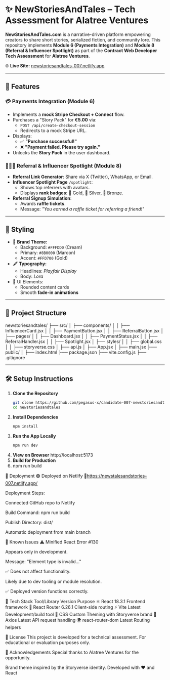 # ✨ NewStoriesAndTales – Tech Assessment for Alatree Ventures

**NewStoriesAndTales.com** is a narrative-driven platform empowering creators to share short stories, serialized fiction, and community lore. This repository implements **Module 6 (Payments Integration)** and **Module 8 (Referral & Influencer Spotlight)** as part of the **Contract Web Developer Tech Assessment** for **Alatree Ventures**.

🌐 **Live Site:** [newstoriesandtales-007.netlify.app](https://newstoriesandtales-007.netlify.app)

---

## 🚀 Features

### 💳 Payments Integration (Module 6)
- Implements a **mock Stripe Checkout + Connect** flow.
- Purchases a "Story Pack" for **€5.00** via:
  - `POST /api/create-checkout-session`
  - Redirects to a mock Stripe URL.
- Displays:
  - ✅ **"Purchase successful!"**
  - ❌ **"Payment failed. Please try again."**
- Unlocks the **Story Pack** in the user dashboard.

### 🧑‍🤝‍🧑 Referral & Influencer Spotlight (Module 8)
- **Referral Link Generator**: Share via X (Twitter), WhatsApp, or Email.
- **Influencer Spotlight Page** `/spotlight`:
  - Shows top referrers with avatars.
  - Displays **rank badges**: 🥇 Gold, 🥈 Silver, 🥉 Bronze.
- **Referral Signup Simulation**:
  - Awards **raffle tickets**.
  - Message: _"You earned a raffle ticket for referring a friend!"_

---

## 🎨 Styling

- 🌼 **Brand Theme:**
  - Background: `#FFFDD0` (Cream)
  - Primary: `#8B0000` (Maroon)
  - Accent: `#FFD700` (Gold)
- 🖋️ **Typography:**
  - Headlines: _Playfair Display_
  - Body: _Lora_
- 💫 UI Elements:
  - Rounded content cards
  - Smooth **fade-in animations**

---

## 🧱 Project Structure

newstoriesandtales/
├── src/
│ ├── components/
│ │ ├── InfluencerCard.jsx
│ │ ├── PaymentButton.jsx
│ │ ├── ReferralButton.jsx
│ ├── pages/
│ │ ├── Dashboard.jsx
│ │ ├── PaymentStatus.jsx
│ │ ├── ReferralHandler.jsx
│ │ ├── Spotlight.jsx
│ ├── styles/
│ │ ├── global.css
│ │ ├── storyverse.css
│ ├── api.js
│ ├── App.jsx
│ ├── main.jsx
├── public/
│ ├── index.html
├── package.json
├── vite.config.js
├── .gitignore  

---

## 🛠️ Setup Instructions

1. **Clone the Repository**
   ```bash
   git clone https://github.com/pegasus-x/candidate-007-newstoriesandtales-module-payments-referrals.git
   cd newstoriesandtales
2. **Install Dependencies**
    ``` bash
    npm install
3. **Run the App Locally**
     ``` bash
     npm run dev
4. **View on Browser**
    http://localhost:5173
5. **Build for Production**
6. npm run build 

🚀 Deployment
🟢 Deployed on Netlify
🔗https://newstalesandstories-007.netlify.app/

Deployment Steps:

Connected GitHub repo to Netlify

Build Command: npm run build

Publish Directory: dist/

Automatic deployment from main branch

🧪 Known Issues
⚠️ Minified React Error #130

Appears only in development.

Message: "Element type is invalid..."

✅ Does not affect functionality.

Likely due to dev tooling or module resolution.

✅ Deployed version functions correctly.

🧰 Tech Stack
Tool/Library	Version	Purpose
⚛️ React	18.3.1	Frontend framework
🧭 React Router	6.26.1	Client-side routing
⚡ Vite	Latest	Development/build tool
🎨 CSS	Custom	Theming with Storyverse brand
📡 Axios	Latest	API request handling
🌍 react-router-dom	Latest	Routing helpers
        
📄 License
This project is developed for a technical assessment. For educational or evaluation purposes only.

🙌 Acknowledgements
Special thanks to Alatree Ventures for the opportunity.

Brand theme inspired by the Storyverse identity.
Developed with ❤️ and React
